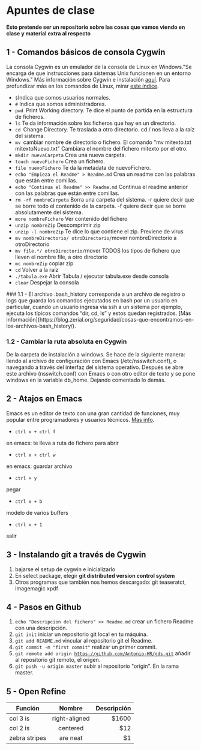 # Apuntes de clase

**Esto pretende ser un repositorio sobre las cosas que vamos viendo en clase y material extra al respecto**

## 1 - Comandos básicos de consola Cygwin

La consola Cygwin es un emulador de la consola de Linux en Windows."Se encarga de que instrucciones para sistemas Unix funcionen en un entorno Windows." Más información sobre Cygwin e instalación [aquí](https://fuubar.wordpress.com/2014/01/14/cygwin-creyendome-un-chico-linux-en-windows-parte-i./). Para profundizar más en los comandos de Linux, mirar [este índice](http://ss64.com/bash/).
<ul>
  <li>
  <code>$</code>Indica que somos usuarios normales.
  </li>
  
  <li>
  <code>#</code> Indica que somos administradores.
  </li>
  
  <li>
  <code>pwd </code>Print Working directory. Te dice el punto de partida en la estructura de ficheros.
  </li>
  
  <li>
  <code>ls</code> Te da información sobre los ficheros que hay en un directorio.
  </li>
  
  <li>
  <code>cd </code>Change Directory. Te traslada a otro directorio. cd / nos lleva a la raíz del sistema.
  </li>
  <li>
  <code>mv </code>cambiar nombre de directorio o fichero. El comando "mv mitexto.txt mitextoNuevo.txt" Cambiara el nombre del fichero mitexto por el otro.
  </li>
  
  <li>
  <code>mkdir nuevaCarpeta</code> Crea una nueva carpeta.
  </li>
  
  <li>
  <code>touch nuevoFichero</code> Crea un fichero.
  </li>
  
  <li>
  <code>file nuevoFichero</code> Te da la metadata de nuevoFichero.
  </li>
   <li>
  <code>echo "Empieza el Readme" > Readme.md</code> Crea un readme con las palabras que están entre comillas.
  </li>
  <li>
  <code>echo "Continua el Readme" >> Readme.md</code> Continua el readme anterior con las palabras que están entre comillas.
  </li>
  <li>
  <code>rm -rf nombreCarpeta</code> Borra una carpeta del sistema. -r quiere decir que se borre todo el contenido de la carpeta. -f quiere decir que se borre absolutamente del sistema.
  </li>
  <li>
  <code>more nombreFichero</code> Ver contenido del fichero
  </li>
  <li>
  <code>unzip nombreZip</code> Descomprimir zip
  </li>
   <li>
  <code>unzip -l nombreZip</code> Te dice lo que contiene el zip. Previene de virus
  </li>
  <li>
  <code>mv nombreDirectorio/ otroDirectorio/</code>mover nombreDirectorio a otroDirectorio
  </li>
   <li>
  <code>mv file.*/ otroDirectorio/</code>mover TODOS los tipos de fichero que lleven el nombre file, a otro directorio
  </li>
   <li>
  <code>mc nombreZip</code> copiar zip
  </li>
  <li>
  <code>cd</code> Volver a la raíz
  </li>
  <li>
  <code>./tabula.exe</code> Abrir Tabula / ejecutar tabula.exe desde consola
  </li>
  <li>
  <code>clear</code> Despejar la consola
  </li>
</ul>
### 1.1 - El archivo .bash_history
corresponde a un archivo de registro o logs que guarda los comandos ejecutados en bash por un usuario en particular, cuando un usuario ingresa vía ssh a un sistema por ejemplo, ejecuta los típicos comandos “dir, cd, ls” y estos quedan registrados. [Más información](https://blog.zerial.org/seguridad/cosas-que-encontramos-en-los-archivos-bash_history/).

### 1.2 - Cambiar la ruta absoluta en Cygwin
De la carpeta de instalación a windows. Se hace de la siguiente manera: llendo al archivo de configuración con Emacs (/etc/nsswitch.conf), o navegando a través del interfaz del sistema operativo. Después se abre este archivo (nsswitch.conf) con Emacs o con otro editor de texto y se pone windows en la variable db_home. Dejando comentado lo demás.

## 2 - Atajos en Emacs
Emacs es un editor de texto con una gran cantidad de funciones, muy popular entre programadores y usuarios técnicos. [Mas info](https://es.wikipedia.org/wiki/Emacs).
*     ctrl x + ctrl f
en emacs: te lleva a ruta de fichero para abrir
*     ctrl x + ctrl w
en emacs: guardar archivo
*     ctrl + y
pegar
*     ctrl x + b
modelo de varios buffers
*     ctrl x + 1
salir

## 3 - Instalando git a través de Cygwin
<ol>
  <li>bajarse el setup de cygwin e inicializarlo</li>
  <li>En select package, elegir <strong>git distributed version control system</strong></li>
  <li>Otros programas que también nos hemos descargado: git teaseratct, imagemagic xpdf</li>
</ol>

## 4 - Pasos en Github
1. <code>echo "Descripcion del fichero" >> Readme.md</code> crear un fichero Readme con una descripción.
1. <code>git init</code> iniciar un repositorio git local en tu máquina.
2. <code>git add README.md</code> vincular al repositorio git el Readme.
3. <code>git commit -m "first commit"</code> realizar un primer commit.
4. <code>git remote add origin https://github.com/Antonio-HR/gds.git</code> añadir al repositorio git remoto, el origen.
5. <code>git push -u origin master</code> subir al repositorio "origin". En la rama master.

## 5 - Open Refine

| Función       | Nombre        | Descripción  |
| ------------- |:-------------:| -----:|
| col 3 is      | right-aligned | $1600 |
| col 2 is      | centered      |   $12 |
| zebra stripes | are neat      |    $1 |






   





